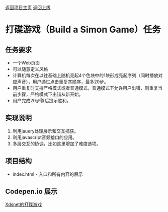 [返回项目主页](https://github.com/xdsnet/freecodecamp-prj/)  [返回上级](../)
# 打碟游戏（Build a Simon Game）任务

## 任务要求
* 一个Web页面
* 可以随意定义风格
* 计算机每次在以往基础上随机亮起4个色块中的1块形成亮起序列（同时播放对应声音），用户通过点击重复其顺序，最多20步。
* 用户重复时支持严格模式或者普通模式，普通模式下允许用户出错，则重复当前步骤，严格模式下出错从新开始。
* 用户完成20步骤后提示胜利。

## 实现说明
1. 利用jauery处理展示和交互捕获。
2. 利用javascript音频接口的应用。
3. 多层交互的协调，比如这里增加了难度选项。


## 项目结构
* index.html - 入口和所有内容的展示

## Codepen.io 展示
[Xdsnet的打碟游戏](https://codepen.io/xdsnet/full/woWpyB)
